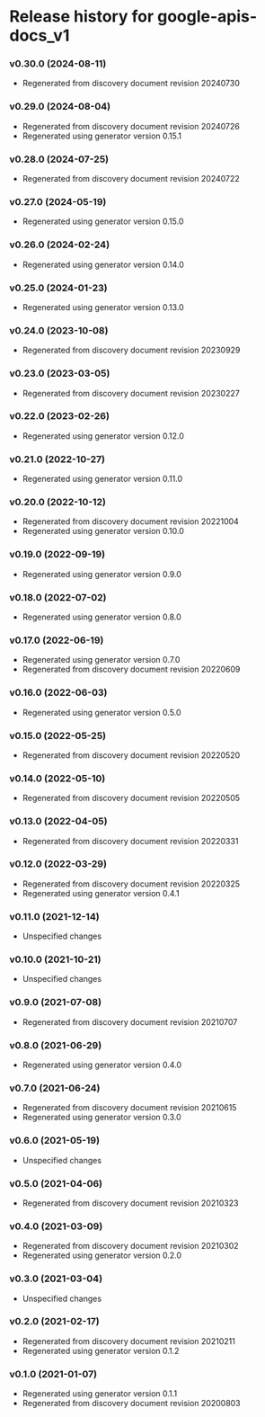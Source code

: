 # Release history for google-apis-docs_v1

### v0.30.0 (2024-08-11)

* Regenerated from discovery document revision 20240730

### v0.29.0 (2024-08-04)

* Regenerated from discovery document revision 20240726
* Regenerated using generator version 0.15.1

### v0.28.0 (2024-07-25)

* Regenerated from discovery document revision 20240722

### v0.27.0 (2024-05-19)

* Regenerated using generator version 0.15.0

### v0.26.0 (2024-02-24)

* Regenerated using generator version 0.14.0

### v0.25.0 (2024-01-23)

* Regenerated using generator version 0.13.0

### v0.24.0 (2023-10-08)

* Regenerated from discovery document revision 20230929

### v0.23.0 (2023-03-05)

* Regenerated from discovery document revision 20230227

### v0.22.0 (2023-02-26)

* Regenerated using generator version 0.12.0

### v0.21.0 (2022-10-27)

* Regenerated using generator version 0.11.0

### v0.20.0 (2022-10-12)

* Regenerated from discovery document revision 20221004
* Regenerated using generator version 0.10.0

### v0.19.0 (2022-09-19)

* Regenerated using generator version 0.9.0

### v0.18.0 (2022-07-02)

* Regenerated using generator version 0.8.0

### v0.17.0 (2022-06-19)

* Regenerated using generator version 0.7.0
* Regenerated from discovery document revision 20220609

### v0.16.0 (2022-06-03)

* Regenerated using generator version 0.5.0

### v0.15.0 (2022-05-25)

* Regenerated from discovery document revision 20220520

### v0.14.0 (2022-05-10)

* Regenerated from discovery document revision 20220505

### v0.13.0 (2022-04-05)

* Regenerated from discovery document revision 20220331

### v0.12.0 (2022-03-29)

* Regenerated from discovery document revision 20220325
* Regenerated using generator version 0.4.1

### v0.11.0 (2021-12-14)

* Unspecified changes

### v0.10.0 (2021-10-21)

* Unspecified changes

### v0.9.0 (2021-07-08)

* Regenerated from discovery document revision 20210707

### v0.8.0 (2021-06-29)

* Regenerated using generator version 0.4.0

### v0.7.0 (2021-06-24)

* Regenerated from discovery document revision 20210615
* Regenerated using generator version 0.3.0

### v0.6.0 (2021-05-19)

* Unspecified changes

### v0.5.0 (2021-04-06)

* Regenerated from discovery document revision 20210323

### v0.4.0 (2021-03-09)

* Regenerated from discovery document revision 20210302
* Regenerated using generator version 0.2.0

### v0.3.0 (2021-03-04)

* Unspecified changes

### v0.2.0 (2021-02-17)

* Regenerated from discovery document revision 20210211
* Regenerated using generator version 0.1.2

### v0.1.0 (2021-01-07)

* Regenerated using generator version 0.1.1
* Regenerated from discovery document revision 20200803

